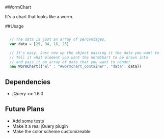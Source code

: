 #WormChart

It's a chart that looks like a worm.

##Usage
```javascript

  // The data is just an array of percentages.
  var data = [25, 34, 16, 25]

  // It's easy. Just new up the object passing it the data you want to display
  // Tell it what element you want the WormChart to be drawn into
  // and pass it an array of data that you want to render
  new WormChart({"el" : "#wormchart_container", "data": data})

```

## Dependencies
* jQuery >= 1.6.0

## Future Plans

* Add some tests
* Make it a real jQuery plugin
* Make the color scheme customizeable
